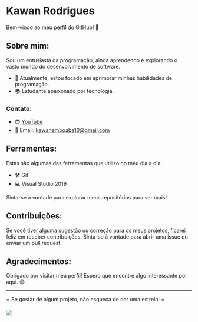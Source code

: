 # Kawan Rodrigues

Bem-vindo ao meu perfil do GitHub! 👋

## Sobre mim:

Sou um entusiasta da programação, ainda aprendendo e explorando o vasto mundo do desenvolvimento de software.

- 🌱 Atualmente, estou focado em aprimorar minhas habilidades de programação.
- 📚 Estudante apaixonado por tecnologia.

### Contato:

- 📺 [YouTube](https://www.youtube.com/channel/UCsd7vNNhdFo6tYsponkaNGg)
- 📧 Email: kawanemboaba10@gmail.com

## Ferramentas:

Estas são algumas das ferramentas que utilizo no meu dia a dia:

- 🛠️ Git
- 💻 Visual Studio 2019

Sinta-se à vontade para explorar meus repositórios para ver mais!

## Contribuições:

Se você tiver alguma sugestão ou correção para os meus projetos, ficarei feliz em receber contribuições. Sinta-se à vontade para abrir uma issue ou enviar um pull request.

## Agradecimentos:

Obrigado por visitar meu perfil! Espero que encontre algo interessante por aqui. 😊

---

⭐️ Se gostar de algum projeto, não esqueça de dar uma estrela! ⭐️

<img src="https://c.tenor.com/eFWg68USeZgAAAAd/tenor.gif">
